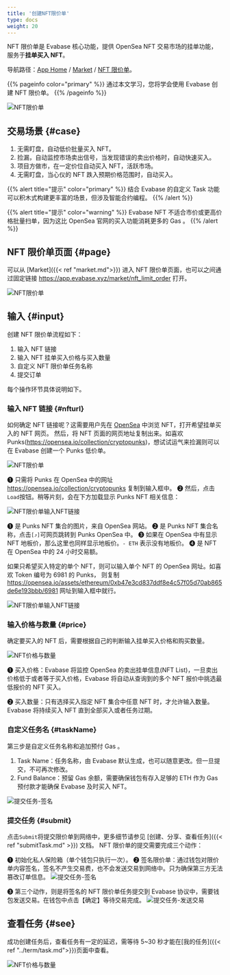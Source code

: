 ```yaml
---
title: '创建NFT限价单'
type: docs
weight: 20
---
```


NFT 限价单是 Evabase 核心功能，提供 OpenSea NFT 交易市场的挂单功能，服务于**挂单买入 NFT**。

导航路径：[App Home](https://app.evabase.net) / [Market](https://app.evabase.xyz/market) / [NFT 限价单](https://app.evabase.xyz/market/nft_limit_order)。

{{% pageinfo color="primary" %}}
通过本文学习，您将学会使用 Evabase 创建 NFT 限价单。
{{% /pageinfo %}}

![NFT限价单](/img/nftorder01.png)

## 交易场景 {#case}

1. 无需盯盘，自动低价批量买入 NFT。
2. 捡漏，自动监控市场卖出信号，当发现错误的卖出价格时，自动快速买入。
3. 项目方做市，在一定价位自动买入 NFT，活跃市场。
4. 无需盯盘，当心仪的 NFT 跌入预期价格范围时，自动买入。

{{% alert title="提示" color="primary" %}}
结合 Evabase 的自定义 Task 功能可以积木式构建更丰富的场景，但涉及智能合约编程。
{{% /alert %}}

{{% alert title="提示" color="warning" %}}
Evabase NFT 不适合市价或更高价格批量扫单，因为这比 OpenSea 官网的买入功能消耗更多的 Gas 。
{{% /alert %}}

<!-- ##  -->

## NFT 限价单页面 {#page}

可以从 [Market]({{< ref "market.md">}}) 进入 NFT 限价单页面，也可以之间通过固定链接 https://app.evabase.xyz/market/nft_limit_order 打开。

![NFT限价单](/img/nftorder00.png)

## 输入 {#input}

创建 NFT 限价单流程如下：

1. 输入 NFT 链接
2. 输入 NFT 挂单买入价格与买入数量
3. 自定义 NFT 限价单任务名称
4. 提交订单

每个操作环节具体说明如下。

### 输入 NFT 链接 {#nfturl}

如何确定 NFT 链接呢？这需要用户先在 [OpenSea](https://opensea.io/) 中浏览 NFT，打开希望挂单买入的 NFT 网页。
然后，将 NFT 页面的网页地址复制出来。如喜欢 Punks(https://opensea.io/collection/cryptopunks)，想试试运气来捡漏则可以在 Evabase 创建一个 Punks 低价单。

![NFT限价单](/img/nftorder02.png)

➊ 只需将 Punks 在 OpenSea 中的网址 https://opensea.io/collection/cryptopunks 复制到输入框中。 ➋ 然后，点击`Load`按钮。稍等片刻，会在下方加载显示 Punks NFT 相关信息：

![NFT限价单输入NFT链接](/img/nftorder03.png)

➊ 是 Punks NFT 集合的图片，来自 OpenSea 网站。
➋ 是 Punks NFT 集合名称，点击`[⤴︎]`可网页跳转到 Punks OpenSea 中。
➌ 如果在 OpenSea 中有显示 NFT 地板价，那么这里也同样显示地板价。`- ETH` 表示没有地板价。
➍ 是 NFT 在 OpenSea 中的 24 小时交易额。

如果只希望买入特定的单个 NFT，则可以输入单个 NFT 的 OpenSea 网址。如喜欢 Token 编号为 6981 的 Punks，
则复制 https://opensea.io/assets/ethereum/0xb47e3cd837ddf8e4c57f05d70ab865de6e193bbb/6981 网址到输入框中就行。

![NFT限价单输入NFT链接](/img/nftorder04.png)

### 输入价格与数量 {#price}

确定要买入的 NFT 后，需要根据自己的判断输入挂单买入价格和购买数量。

![NFT价格与数量](/img/nftorder05.png)

➊ 买入价格：Evabase 将监控 OpenSea 的卖出挂单信息(NFT List)，一旦卖出价格低于或者等于买入价格，Evabase 将自动从查询到的多个 NFT 报价中挑选最低报价的 NFT 买入。

➋ 买入数量：只有选择买入指定 NFT 集合中任意 NFT 时，才允许输入数量。Evabase 将持续买入 NFT 直到全部买入或者任务过期。

### 自定义任务名 {#taskName}

第三步是自定义任务名称和追加预付 Gas 。

1. Task Name：任务名称，由 Evabase 默认生成，也可以随意更改。但一旦提交，不可再次修改。
2. Fund Balance：预留 Gas 余额，需要确保钱包有存入足够的 ETH 作为 Gas 预付款才能确保 Evabase 及时买入 NFT。

![提交任务-签名](/img/nftorder10.png)

### 提交任务 {#submit}

点击`Submit`将提交限价单到网络中，更多细节请参见 [创建、分享、查看任务]({{< ref "submitTask.md" >}}) 文档。 NFT 限价单的提交需要完成三个动作：

➊ 初始化私人保险箱（单个钱包只执行一次）。
➋ 签名限价单：通过钱包对限价单内容签名，签名不产生交易费，也不会发送交易到网络中。只为确保第三方无法篡改订单信息。
![提交任务-签名](/img/nftorder07.png)

➌ 第三个动作，则是将签名的 NFT 限价单任务提交到 Evabase 协议中，需要钱包发送交易。在钱包中点击【确定】等待交易完成。
![提交任务-发送交易](/img/nftorder08.png)

## 查看任务 {#see}

成功创建任务后，查看任务有一定的延迟，需等待 5~30 秒才能在[我的任务]({{< ref "../term/task.md">}})页面中查看。

![NFT价格与数量](/img/nftorder09.png)

<!-- ➊ ➋ ➌ ➍ ➎ ➏ ➐ ➑ ➒ ➓ -->
